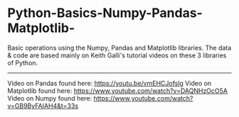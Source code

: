# Python-Basics-Numpy-Pandas-Matplotlib-
Basic operations using the Numpy, Pandas and Matplotlib libraries.
The data & code are based mainly on Keith Galli's  tutorial videos on these 3 libraries of Python.

----------------------------------------
Video on Pandas found here: https://youtu.be/vmEHCJofslg
Video on Matplotlib found here: https://www.youtube.com/watch?v=DAQNHzOcO5A
Video on Numpy found here: https://www.youtube.com/watch?v=GB9ByFAIAH4&t=33s

